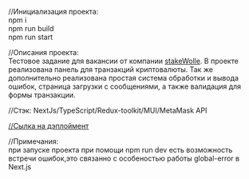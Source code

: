 //Инициализация проекта:  
npm i  
npm run build  
npm run start  

//Описания проекта:  
Тестовое задание для вакансии от компании [stakeWolle](https://career.habr.com/companies/stakewollecom). В проекте реализована панель для транзакций криптовалюты. Так же дополнительно реализована простая система обработки и вывода ошибок, страница загрузки с сообщениями, а также валидация для формы транзакции.  

//Стэк: NextJs/TypeScript/Redux-toolkit/MUI/MetaMask API  

[//Сылка на дэплоймент](https://main--tourmaline-flan-b7ef50.netlify.app/)  

//Примечания:    
при запуске проекта при помощи npm run dev есть возможность встречи ошибок,это связанно с особеностью работы global-error в Next.js
